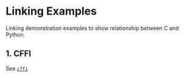 # Linking Examples

Linking demonstration examples to show relationship between C and Python.

## 1. CFFI

See [`cffi`](cffi/)
